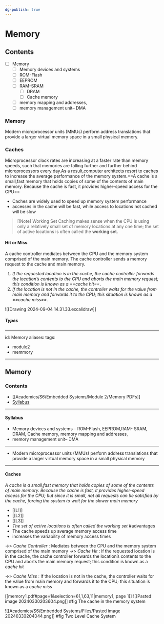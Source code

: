 ```yaml
---
dg-publish: true
---
```


# Memory

## Contents
- [ ] Memory
	- [ ] Memory devices and systems 
	- [ ] ROM-Flash
	- [ ] EEPROM
	- [ ] RAM-SRAM
		- [ ] DRAM
		- [ ] Cache memory
	- [ ] memory mapping and addresses,
	- [ ] memory management unit– DMA

### Memory
Modern microprocessor units (MMUs) perform address translations that provide a larger virtual memory space in a small physical memory.

### Caches
Microprocessor clock rates are increasing at a faster rate than memory speeds, such that memories are falling further and further behind microprocessors every day.As a result,computer architects resort to caches to increase the average performance of the memory system.==A cache is a small,fast memory that holds copies of some of the contents of main memory. Because the cache is fast, it provides higher-speed access for the CPU==

- Caches are widely used to speed up memory system performance
- accesses in the cache will be fast, while access to locations not cached will be slow
 >[!Note] Working Set 
 >Caching makes sense when the CPU is using only a relatively small set of memory locations at any one time; the set of active locations is often called the **working set**.

####  Hit or Miss
A cache controller mediates between the CPU and the memory system comprised of the main memory. The cache controller sends a memory request to the cache and main memory. 
1. *If the requested location is in the cache, the cache controller forwards the location’s contents to the CPU and aborts the main memory request; this condition is known as a ==cache hit==*.
2. *If the location is not in the cache, the controller waits for the value from main memory and forwards it to the CPU; this situation is known as a ==cache miss==*.

![[Drawing 2024-06-04 14.31.33.excalidraw]]




##### Types 
---
id: Memory
aliases: 
tags:
  - module2
  - memmory
---
## Memory
### Contents
- [[Academics/S6/Embedded Systems/Module 2/Memory PDFs]]
- [Syllabus](#syllabus)
---

#### Syllabus 
- Memory devices and systems – ROM-Flash, EEPROM,RAM- SRAM, DRAM, Cache memory, memory mapping and addresses,
- memory management unit– DMA
---

- Modern microprocessor units (MMUs) perform address translations that provide a larger virtual memory space in a small physical memory

---
#### Caches
*A cache is a small,fast memory that holds copies of some of the contents of main memory. Because the cache is fast, it provides higher-speed access for the CPU; but since it is small, not all requests can be satisfied by the cache, forcing the system to wait for the slower main memory*
- [[L1]]
- [[L2]]
- [[L3]]
- *The set of active locations is often called the working set*
#advantages
-  The cache speeds up average memory access time
-  increases the variability of memory access times


->> *Cache Controller* : Mediates between the CPU and the memory system comprised of the main memory
->> *Cache Hit* : If the requested location is in the cache, the cache controller forwards the location’s contents to the CPU and aborts the main memory request; this condition is known as a *cache hit*

->> *Cache Miss* : If the location is not in the cache, the controller waits for the value from main memory and forwards it to the CPU; this situation is known as a *cache miss*


[[memory1.pdf#page=1&selection=61,1,63,11|memory1, page 1]]
![[Pasted image 20240330203604.png]]
#fig The cache in the memory system



![[Academics/S6/Embedded Systems/Files/Pasted image 20240330204044.png]]
#fig Two Level Cache System

